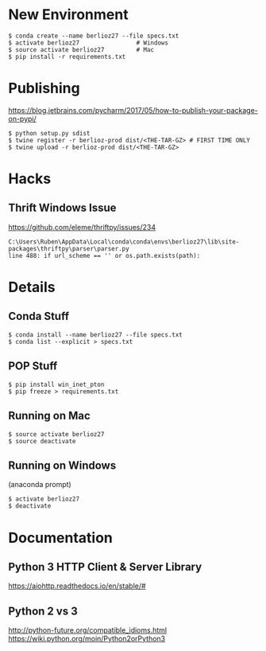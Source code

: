 # New Environment
```
$ conda create --name berlioz27 --file specs.txt
$ activate berlioz27                # Windows
$ source activate berlioz27         # Mac
$ pip install -r requirements.txt
```

# Publishing
https://blog.jetbrains.com/pycharm/2017/05/how-to-publish-your-package-on-pypi/

```
$ python setup.py sdist
$ twine register -r berlioz-prod dist/<THE-TAR-GZ> # FIRST TIME ONLY
$ twine upload -r berlioz-prod dist/<THE-TAR-GZ>
```

# Hacks
## Thrift Windows Issue
https://github.com/eleme/thriftpy/issues/234
```
C:\Users\Ruben\AppData\Local\conda\conda\envs\berlioz27\lib\site-packages\thriftpy\parser\parser.py
line 488: if url_scheme == '' or os.path.exists(path):
```
# Details

## Conda Stuff
```
$ conda install --name berlioz27 --file specs.txt
$ conda list --explicit > specs.txt
```

## POP Stuff
```
$ pip install win_inet_pton
$ pip freeze > requirements.txt
```

## Running on Mac
```
$ source activate berlioz27
$ source deactivate
```

## Running on Windows
(anaconda prompt)
```
$ activate berlioz27
$ deactivate
```

# Documentation

## Python 3 HTTP Client & Server Library
https://aiohttp.readthedocs.io/en/stable/#

## Python 2 vs 3
http://python-future.org/compatible_idioms.html
https://wiki.python.org/moin/Python2orPython3
